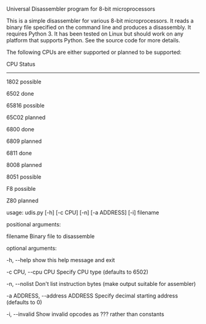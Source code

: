 Universal Disassembler program for 8-bit microprocessors

This is a simple disassembler for various 8-bit microprocessors. It
reads a binary file specified on the command line and produces a
disassembly. It requires Python 3. It has been tested on Linux but
should work on any platform that supports Python. See the source code
for more details.

The following CPUs are either supported or planned to be supported:

CPU    Status
---    ------

1802   possible

6502   done

65816  possible

65C02  planned

6800   done

6809   planned

6811   done

8008   planned

8051   possible

F8     possible

Z80    planned



usage: udis.py [-h] [-c CPU] [-n] [-a ADDRESS] [-i] filename

positional arguments:

  filename              Binary file to disassemble

optional arguments:

  -h, --help            show this help message and exit

  -c CPU, --cpu CPU     Specify CPU type (defaults to 6502)

  -n, --nolist          Don't list instruction bytes (make output suitable for assembler)

  -a ADDRESS, --address ADDRESS
                        Specify decimal starting address (defaults to 0)

  -i, --invalid         Show invalid opcodes as ??? rather than constants
